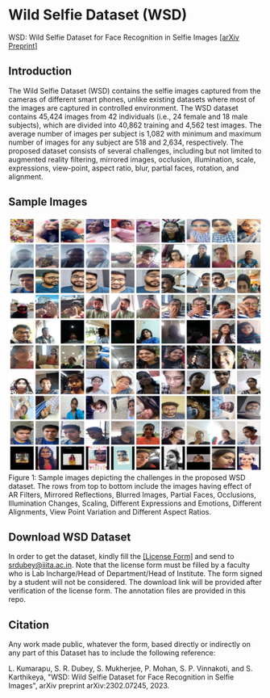 # Wild Selfie Dataset (WSD)

WSD: Wild Selfie Dataset for Face Recognition in Selfie Images
[[arXiv Preprint]](https://arxiv.org/pdf/2302.07245.pdf)

## Introduction
The Wild Selfie Dataset (WSD) contains the selfie images captured from the cameras of different smart phones, unlike existing datasets where most of the images are captured in controlled environment. The WSD dataset contains 45,424 images from 42 individuals (i.e., 24 female and 18 male subjects), which are divided into 40,862 training and 4,562 test images. The average number of images per subject is 1,082 with minimum and maximum number of images for any subject are 518 and 2,634, respectively. The proposed dataset consists of several challenges, including but not limited to augmented reality filtering, mirrored images, occlusion, illumination, scale, expressions, view-point, aspect ratio, blur, partial faces, rotation, and alignment.

## Sample Images
![WSD](WSD_Image_Samples.png)
Figure 1: Sample images depicting the challenges in the proposed WSD dataset. The rows from top to bottom include the images having effect of AR Filters, Mirrored Reflections, Blurred Images, Partial Faces, Occlusions, Illumination Changes, Scaling, Different Expressions and Emotions, Different Alignments, View Point Variation and Different Aspect Ratios.

## Download WSD Dataset
In order to get the dataset, kindly fill the [[License Form]](https://github.com/shivram1987/WildSelfieDataset/blob/main/LICENSE_AGREEMENT_WildSelfieDataset.pdf) and send to srdubey@iiita.ac.in. Note that the license form must be filled by a faculty who is Lab Incharge/Head of Department/Head of Institute. The form signed by a student will not be considered. The download link will be provided after verification of the license form. The annotation files are provided in this repo.

## Citation
Any work made public, whatever the form, based directly or indirectly on any part of this Dataset has to include the following reference:

L. Kumarapu, S. R. Dubey, S. Mukherjee, P. Mohan, S. P. Vinnakoti, and S. Karthikeya, "WSD: Wild Selfie Dataset for Face Recognition in Selfie Images", arXiv preprint arXiv:2302.07245, 2023.
